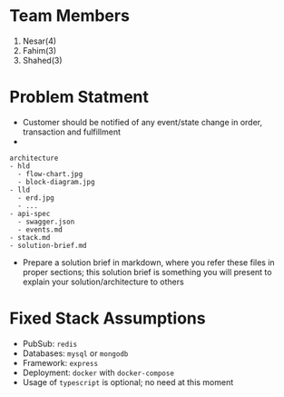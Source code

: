 # Team Members

1. Nesar(4)
2. Fahim(3)
3. Shahed(3)

# Problem Statment

- Customer should be notified of any event/state change in order, transaction and fulfillment
- 

```
architecture
- hld
  - flow-chart.jpg
  - block-diagram.jpg
- lld
  - erd.jpg
  - ...
- api-spec
  - swagger.json
  - events.md
- stack.md
- solution-brief.md
```
- Prepare a solution brief in markdown, where you refer these files in proper sections; this solution brief is something you will present to explain your solution/architecture to others

# Fixed Stack Assumptions

- PubSub: `redis`
- Databases: `mysql` or `mongodb`
- Framework: `express`
- Deployment: `docker` with `docker-compose`
- Usage of `typescript` is optional; no need at this moment
